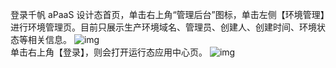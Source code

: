 登录千帆 aPaaS 设计态首页，单击右上角“管理后台”图标，单击左侧【环境管理】进行环境管理页。目前只展示生产环境域名、管理员、创建人、创建时间、环境状态等相关信息。
![img](https://main.qcloudimg.com/raw/49fb4b208158a81b80e8fdee89f31995.png)        
单击右上角【登录】，则会打开运行态应用中心页。
![img](https://main.qcloudimg.com/raw/2f6b2facaf7faa7d20dcd3b4fa14f894.png)        
